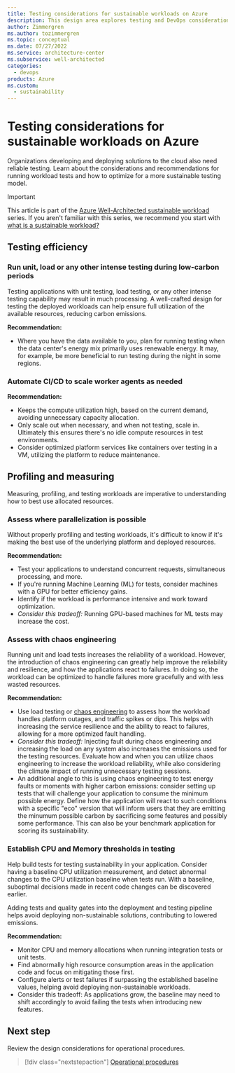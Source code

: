 ```yaml
---
title: Testing considerations for sustainable workloads on Azure
description: This design area explores testing and DevOps considerations for sustainable workloads on Azure.
author: Zimmergren
ms.author: tozimmergren
ms.topic: conceptual
ms.date: 07/27/2022
ms.service: architecture-center
ms.subservice: well-architected
categories: 
  - devops
products: Azure
ms.custom:
  - sustainability
---
```


# Testing considerations for sustainable workloads on Azure

Organizations developing and deploying solutions to the cloud also need reliable testing. Learn about the considerations and recommendations for running workload tests and how to optimize for a more sustainable testing model.

> [!IMPORTANT]
> This article is part of the [Azure Well-Architected sustainable workload](index.yml) series. If you aren't familiar with this series, we recommend you start with [what is a sustainable workload?](sustainability-get-started.md#what-is-a-sustainable-workload)

## Testing efficiency

### Run unit, load or any other intense testing during low-carbon periods

Testing applications with unit testing, load testing, or any other intense testing capability may result in much processing. A well-crafted design for testing the deployed workloads can help ensure full utilization of the available resources, reducing carbon emissions.

**Recommendation:**

- Where you have the data available to you, plan for running testing when the data center's energy mix primarily uses renewable energy. It may, for example, be more beneficial to run testing during the night in some regions.

### Automate CI/CD to scale worker agents as needed

**Recommendation:**

- Keeps the compute utilization high, based on the current demand, avoiding unnecessary capacity allocation.
- Only scale out when necessary, and when not testing, scale in. Ultimately this ensures there's no idle compute resources in test environments.
- Consider optimized platform services like containers over testing in a VM, utilizing the platform to reduce maintenance.

## Profiling and measuring

Measuring, profiling, and testing workloads are imperative to understanding how to best use allocated resources.

### Assess where parallelization is possible

Without properly profiling and testing workloads, it's difficult to know if it's making the best use of the underlying platform and deployed resources.

**Recommendation:**

- Test your applications to understand concurrent requests, simultaneous processing, and more.
- If you're running Machine Learning (ML) for tests, consider machines with a GPU for better efficiency gains.
- Identify if the workload is performance intensive and work toward optimization.
- _Consider this tradeoff:_ Running GPU-based machines for ML tests may increase the cost.
  
### Assess with chaos engineering

Running unit and load tests increases the reliability of a workload. However, the introduction of chaos engineering can greatly help improve the reliability and resilience, and how the applications react to failures. In doing so, the workload can be optimized to handle failures more gracefully and with less wasted resources.

**Recommendation:**

- Use load testing or [chaos engineering](/azure/architecture/framework/resiliency/chaos-engineering) to assess how the workload handles platform outages, and traffic spikes or dips. This helps with increasing the service resilience and the ability to react to failures, allowing for a more optimized fault handling.
- _Consider this tradeoff:_ Injecting fault during chaos engineering and increasing the load on any system also increases the emissions used for the testing resources. Evaluate how and when you can utilize chaos engineering to increase the workload reliability, while also considering the climate impact of running unnecessary testing sessions.
- An additional angle to this is using chaos engineering to test energy faults or moments with higher carbon emissions: consider setting up tests that will challenge your application to consume the minimum possible energy. Define how the application will react to such conditions with a specific "eco" version that will inform users that they are emitting the minumum possible carbon by sacrificing some features and possibly some performance. This can also be your benchmark application for scoring its sustainability.

### Establish CPU and Memory thresholds in testing

Help build tests for testing sustainability in your application. Consider having a baseline CPU utilization measurement, and detect abnormal changes to the CPU utilization baseline when tests run. With a baseline, suboptimal decisions made in recent code changes can be discovered earlier.

Adding tests and quality gates into the deployment and testing pipeline helps avoid deploying non-sustainable solutions, contributing to lowered emissions.

**Recommendation:**

- Monitor CPU and memory allocations when running integration tests or unit tests.
- Find abnormally high resource consumption areas in the application code and focus on mitigating those first.
- Configure alerts or test failures if surpassing the established baseline values, helping avoid deploying non-sustainable workloads.
- Consider this tradeoff: As applications grow, the baseline may need to shift accordingly to avoid failing the tests when introducing new features.

## Next step

Review the design considerations for operational procedures.

> [!div class="nextstepaction"]
> [Operational procedures](sustainability-operational-procedures.md)
